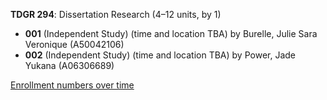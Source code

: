 **TDGR 294**: Dissertation Research (4–12 units, by 1)

- **001** (Independent Study) (time and location TBA) by Burelle, Julie Sara Veronique (A50042106)
- **002** (Independent Study) (time and location TBA) by Power, Jade Yukana (A06306689)

[Enrollment numbers over time](./TDGR294.tsv)
